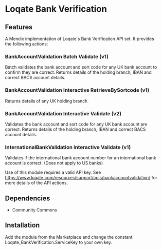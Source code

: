 # Loqate Bank Verification

## Features

A Mendix implementation of Loqate's Bank Verification API set. It provides the following actions:

### BankAccountValidation Batch Validate (v1)

Batch validates the bank account and sort code for any UK bank account to confirm they are correct. Returns details of the holding branch, IBAN and correct BACS account details.

### BankAccountValidation Interactive RetrieveBySortcode (v1)

Returns details of any UK holding branch.

### BankAccountValidation Interactive Validate (v2)

Validates the bank account and sort code for any UK bank account are correct. Returns details of the holding branch, IBAN and correct BACS account details.

### InternationalBankValidation Interactive Validate (v1)

Validates if the international bank account number for an international bank account is correct. (Does not apply to US banks)

Use of this module requires a valid API key. See <https://www.loqate.com/resources/support/apis/bankaccountvalidation/> for more details of the API actions.

## Dependencies

* Community Commons

## Installation

Add the module from the Marketplace and change the constant Loqate_BankVerification.ServiceKey to your own key.